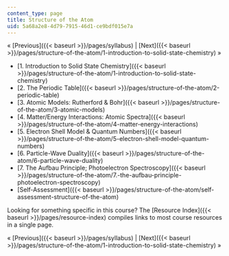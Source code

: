 ```yaml
---
content_type: page
title: Structure of the Atom
uid: 5a68a2e8-4d79-7915-46d1-ce9bdf015e7a
---
```


« [Previous]({{< baseurl >}}/pages/syllabus) | [Next]({{< baseurl >}}/pages/structure-of-the-atom/1-introduction-to-solid-state-chemistry) »

*   [1\. Introduction to Solid State Chemistry]({{< baseurl >}}/pages/structure-of-the-atom/1-introduction-to-solid-state-chemistry)
*   [2\. The Periodic Table]({{< baseurl >}}/pages/structure-of-the-atom/2-periodic-table)
*   [3\. Atomic Models: Rutherford & Bohr]({{< baseurl >}}/pages/structure-of-the-atom/3-atomic-models)
*   [4\. Matter/Energy Interactions: Atomic Spectra]({{< baseurl >}}/pages/structure-of-the-atom/4-matter-energy-interactions)
*   [5\. Electron Shell Model & Quantum Numbers]({{< baseurl >}}/pages/structure-of-the-atom/5-electron-shell-model-quantum-numbers)
*   [6\. Particle-Wave Duality]({{< baseurl >}}/pages/structure-of-the-atom/6-particle-wave-duality)
*   [7\. The Aufbau Principle; Photoelectron Spectroscopy]({{< baseurl >}}/pages/structure-of-the-atom/7.-the-aufbau-principle-photoelectron-spectroscopy)
*   [Self-Assessment]({{< baseurl >}}/pages/structure-of-the-atom/self-assessment-structure-of-the-atom)

Looking for something specific in this course? The [Resource Index]({{< baseurl >}}/pages/resource-index) compiles links to most course resources in a single page.

« [Previous]({{< baseurl >}}/pages/syllabus) | [Next]({{< baseurl >}}/pages/structure-of-the-atom/1-introduction-to-solid-state-chemistry) »